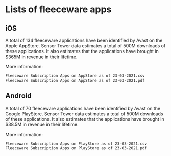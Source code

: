 # Lists of fleeceware apps

## iOS
A total of 134 fleeceware applications have been identified by Avast on the Apple AppStore.
Sensor Tower data estimates a total of 500M downloads of these applications. It also estimates that the applications have brought in $365M in revenue in their lifetime.

More information:
```
Fleeceware Subscription Apps on AppStore as of 23-03-2021.csv
Fleeceware Subscription Apps on AppStore as of 23-03-2021.pdf
```

## Android
A total of 70 fleeceware applications have been identified by Avast on the Google PlayStore.
Sensor Tower data estimates a total of 500M downloads of these applications. It also estimates that the applications have brought in $38.5M in revenue in their lifetime.

More information:
```
Fleeceware Subscription Apps on PlayStore as of 23-03-2021.csv
Fleeceware Subscription Apps on PlayStore as of 23-03-2021.pdf
```
